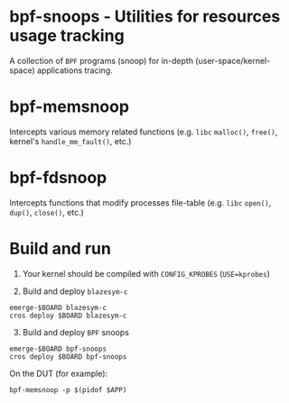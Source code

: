 # bpf-snoops - Utilities for resources usage tracking

A collection of `BPF` programs (snoop) for in-depth (user-space/kernel-space)
applications tracing.

# bpf-memsnoop

Intercepts various memory related functions (e.g. `libc` `malloc()`, `free()`,
kernel's `handle_mm_fault()`, etc.)

# bpf-fdsnoop

Intercepts functions that modify processes file-table (e.g. `libc` `open()`,
`dup()`, `close()`, etc.)

# Build and run

1. Your kernel should be compiled with `CONFIG_KPROBES` (`USE=kprobes`)

2. Build and deploy `blazesym-c`
```
emerge-$BOARD blazesym-c
cros deploy $BOARD blazesym-c
```

3. Build and deploy `BPF` snoops
```
emerge-$BOARD bpf-snoops
cros deploy $BOARD bpf-snoops
```

On the DUT (for example):
```
bpf-memsnoop -p $(pidof $APP)
```
